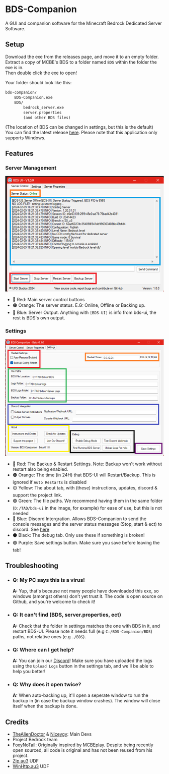 # BDS-Companion
A GUI and companion software for the Minecraft Bedrock Dedicated Server Software.

## Setup

Download the exe from the releases page, and move it to an empty folder. </br>
Extract a copy of MCBE's BDS to a folder named `BDS` within the folder the exe is in.</br>
Then double click the exe to open! 

Your folder should look like this:
``` plaintext
bds-companion/
    BDS-Companion.exe
    BDS/
        bedrock_server.exe
        server.properties
        (and other BDS files)
```
(The location of BDS can be changed in settings, but this is the default) </br>
You can find the latest release [here](https://www.minecraft.net/en-us/download/server/bedrock). Please note that this application only supports Windows.


## Features

### Server Management
![An image of BDS-UI's main page](./img/wiki/ServerControl.png)

- 🔴 Red: Main server control buttons
- 🟠 Orange: The server status. E.G: Online, Offline or Backing up.
- 🔵 Blue: Server Output. Anything with `[BDS-UI]` is info from bds-ui, the rest is BDS's own output.

### Settings
 ![An image of BDS-UI's settings page](./img/wiki/Settings.png)

- 🔴 Red: The Backup & Restart Settings. Note: Backup won't work without restart also being enabled.
- 🟠 Orange: The time (in 24H) that BDS-UI will Restart/Backup. This is ignored if `Auto Restarts` is disabled
- 🟡 Yellow: The about tab, with (these) instructions, updates, discord & support the project link.
- 🟢 Green: The file paths. We recommend having them in the same folder (`D:/TAD/bds-ui` in the image, for example) for ease of use, but this is not needed
- 🔵 Blue: Discord Intergration. Allows BDS-Companion to send the console messages and the server status messages (Stop, start & ect) to discord. See [here](https://support.discord.com/hc/en-us/articles/228383668-Intro-to-Webhooks)
- ⚫ Black: The debug tab. Only use these if something is broken!
- 🟣 Purple: Save settings button. Make sure you save before leaving the tab!

## Troubleshooting

- ### <b>Q:</b> My PC says this is a virus! </br> 
    <b>A:</b> Yup, that's because not many people have downloaded this exe, so windows (amongst others) don't yet trust it. The code is open source on Github, and you're welcome to check it!
- ### <b>Q:</b> It can't find (BDS, server.properties, ect) </br>
    <b>A:</b> Check that the folder in settings matches the one with BDS in it, and restart BDS-UI. Please note it needs full (e.g `C:/BDS-Companion/BDS`) paths, not relative ones (e.g `./BDS`).
- ### <b>Q:</b> Where can I get help?</br>
     <b>A:</b> You can join our [Discord](https://thealiendoctor.com/r/Discord)! Make sure you have uploaded the logs using the `Upload Logs` button in the settings tab, and we'll be able to help you better!
- ### <b>Q:</b> Why does it open twice? </br>
     <b>A:</b> When auto-backing up, it'll open a seperate window to run the backup in (in case the backup window crashes). The window will close itself when the backup is done.


## Credits
- [TheAlienDoctor](https://thealiendoctor.com) & [Niceygy](https://niceygylive.xyz): Main Devs
- Project Bedrock team
- [FoxyNoTail](https://foxynotail.com/): Originally inspired by [MCBEplay](https://foxynotail.com/tools/mcbe-play). Despite being recently open sourced, all code is original and has not been reused from his project.
- [Zip.au3](https://www.autoitscript.com/forum/topic/73425-zipau3-udf-in-pure-autoit/) UDF
- [WinHttp.au3](https://www.autoitscript.com/forum/topic/147621-http-get-and-post-request-as-simple-as-possible/) UDF
